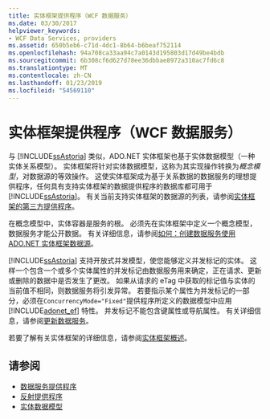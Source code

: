```yaml
---
title: 实体框架提供程序（WCF 数据服务）
ms.date: 03/30/2017
helpviewer_keywords:
- WCF Data Services, providers
ms.assetid: 650b5eb6-c71d-4dc1-8b64-b6beaf752114
ms.openlocfilehash: 94a708ca33aa94c7a0143d195803d17d49be4bdb
ms.sourcegitcommit: 6b308cf6d627d78ee36dbbae8972a310ac7fd6c8
ms.translationtype: MT
ms.contentlocale: zh-CN
ms.lasthandoff: 01/23/2019
ms.locfileid: "54569110"
---
```

# <a name="entity-framework-provider-wcf-data-services"></a>实体框架提供程序（WCF 数据服务）
与 [!INCLUDE[ssAstoria](../../../../includes/ssastoria-md.md)] 类似，ADO.NET 实体框架也基于实体数据模型（一种实体关系模型）。 实体框架将针对实体数据模型，这称为其实现操作转换为*概念模型*，对数据源的等效操作。 这使实体框架成为基于关系数据的数据服务的理想提供程序，任何具有支持实体框架的数据提供程序的数据库都可用于 [!INCLUDE[ssAstoria](../../../../includes/ssastoria-md.md)]。 有关当前支持实体框架的数据源的列表，请参阅[实体框架的第三方提供程序](https://go.microsoft.com/fwlink/?LinkId=143699)。  
  
 在概念模型中，实体容器是服务的根。 必须先在实体框架中定义一个概念模型，数据服务才能公开数据。 有关详细信息，请参阅[如何：创建数据服务使用 ADO.NET 实体框架数据源](../../../../docs/framework/data/wcf/create-a-data-service-using-an-adonet-ef-data-wcf.md)。  
  
 [!INCLUDE[ssAstoria](../../../../includes/ssastoria-md.md)] 支持开放式并发模型，使您能够定义并发标记的实体。 这样一个包含一个或多个实体属性的并发标记由数据服务用来确定，正在请求、更新或删除的数据中是否发生了更改。 如果从请求的 eTag 中获取的标记值与实体的当前值不相同，则数据服务将引发异常。 若要指示某个属性为并发标记的一部分，必须在`ConcurrencyMode="Fixed"`提供程序所定义的数据模型中应用 [!INCLUDE[adonet_ef](../../../../includes/adonet-ef-md.md)] 特性。 并发标记不能包含键属性或导航属性。 有关详细信息，请参阅[更新数据服务](../../../../docs/framework/data/wcf/updating-the-data-service-wcf-data-services.md)。  
  
 若要了解有关实体框架的详细信息，请参阅[实体框架概述](../../../../docs/framework/data/adonet/ef/overview.md)。  
  
## <a name="see-also"></a>请参阅
- [数据服务提供程序](../../../../docs/framework/data/wcf/data-services-providers-wcf-data-services.md)
- [反射提供程序](../../../../docs/framework/data/wcf/reflection-provider-wcf-data-services.md)
- [实体数据模型](../../../../docs/framework/data/adonet/entity-data-model.md)
